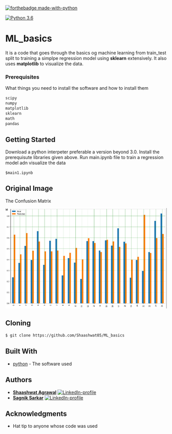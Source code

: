 [![forthebadge made-with-python](http://ForTheBadge.com/images/badges/made-with-python.svg)](https://www.python.org/)

[![Python 3.6](https://img.shields.io/badge/python-3.6-green.svg)](https://www.python.org/downloads/release/python-360/) 
# ML_basics
 It is a code that goes through the basics og machine learning from train_test split to training a simplpe regression model using **sklearn** extensively. It also uses **matplotlib** to visualize the data.

### Prerequisites

What things you need to install the software and how to install them

```
scipy 
numpy 
matplotlib
sklearn
math 
pandas
```

## Getting Started

Download a python interpeter preferable a version beyond 3.0. Install the prerequisute libraries given above. Run main.ipynb file to train a regression model adn visualize the data

```
$main1.ipynb   

```

## Original Image
The Confusion Matrix 

![The confusion matrix of the output](https://github.com/Shaashwat05/ML_basics/blob/master/cm.png)

## Cloning
```bash
$ git clone https://github.com/Shaashwat05/ML_basics
```


## Built With

* [python](https://www.python.org/) - The software used

## Authors

* [**Shaashwat Agrawal**](https://github.com/Shaashwat05) [![LinkedIn-profile](https://img.shields.io/badge/LinkedIn-Profile-teal.svg)](https://www.linkedin.com/in/shaashwat-agrawal-1904a117a/)
* [**Sagnik Sarkar**](https://github.com/sagnik106) [![LinkedIn-profile](https://img.shields.io/badge/LinkedIn-Profile-teal.svg)](https://www.linkedin.com/in/lesagniksarkar/)

## Acknowledgments

* Hat tip to anyone whose code was used




